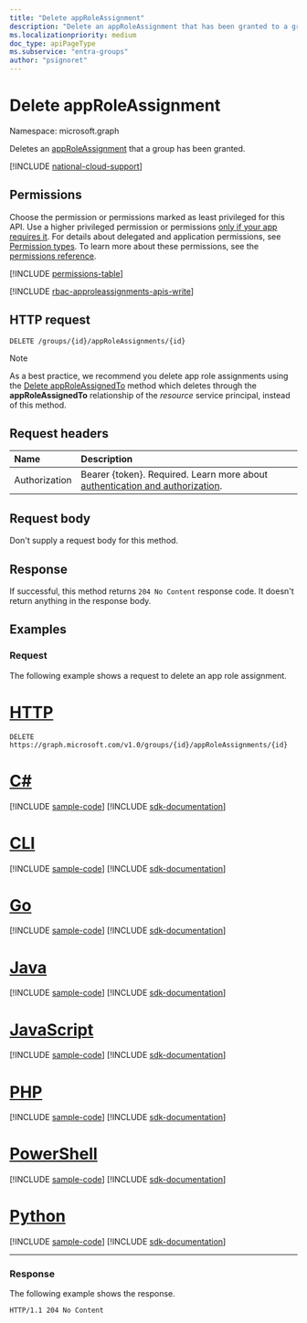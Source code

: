 ```yaml
---
title: "Delete appRoleAssignment"
description: "Delete an appRoleAssignment that has been granted to a group."
ms.localizationpriority: medium
doc_type: apiPageType
ms.subservice: "entra-groups"
author: "psignoret"
---
```


# Delete appRoleAssignment

Namespace: microsoft.graph

Deletes an [appRoleAssignment](../resources/approleassignment.md) that a group has been granted.

[!INCLUDE [national-cloud-support](../../includes/all-clouds.md)]

## Permissions

Choose the permission or permissions marked as least privileged for this API. Use a higher privileged permission or permissions [only if your app requires it](/graph/permissions-overview#best-practices-for-using-microsoft-graph-permissions). For details about delegated and application permissions, see [Permission types](/graph/permissions-overview#permission-types). To learn more about these permissions, see the [permissions reference](/graph/permissions-reference).

<!-- { "blockType": "permissions", "name": "group_delete_approleassignments" } -->
[!INCLUDE [permissions-table](../includes/permissions/group-delete-approleassignments-permissions.md)]

[!INCLUDE [rbac-approleassignments-apis-write](../includes/rbac-for-apis/rbac-approleassignments-apis-write.md)]

## HTTP request

<!-- { "blockType": "ignored" } -->

```http
DELETE /groups/{id}/appRoleAssignments/{id}
```

> [!NOTE]
> As a best practice, we recommend you delete app role assignments using the [Delete appRoleAssignedTo](serviceprincipal-delete-approleassignedto.md) method which deletes through the **appRoleAssignedTo** relationship of the _resource_ service principal, instead of this method.

## Request headers

| Name       | Description|
|:---------------|:--------|
|Authorization|Bearer {token}. Required. Learn more about [authentication and authorization](/graph/auth/auth-concepts).|

## Request body

Don't supply a request body for this method.

## Response

If successful, this method returns `204 No Content` response code. It doesn't return anything in the response body.

## Examples

### Request

The following example shows a request to delete an app role assignment.


# [HTTP](#tab/http)
<!-- {
  "blockType": "request",
  "name": "group_delete_approleassignment"
}-->

```http
DELETE https://graph.microsoft.com/v1.0/groups/{id}/appRoleAssignments/{id}
```

# [C#](#tab/csharp)
[!INCLUDE [sample-code](../includes/snippets/csharp/group-delete-approleassignment-csharp-snippets.md)]
[!INCLUDE [sdk-documentation](../includes/snippets/snippets-sdk-documentation-link.md)]

# [CLI](#tab/cli)
[!INCLUDE [sample-code](../includes/snippets/cli/group-delete-approleassignment-cli-snippets.md)]
[!INCLUDE [sdk-documentation](../includes/snippets/snippets-sdk-documentation-link.md)]

# [Go](#tab/go)
[!INCLUDE [sample-code](../includes/snippets/go/group-delete-approleassignment-go-snippets.md)]
[!INCLUDE [sdk-documentation](../includes/snippets/snippets-sdk-documentation-link.md)]

# [Java](#tab/java)
[!INCLUDE [sample-code](../includes/snippets/java/group-delete-approleassignment-java-snippets.md)]
[!INCLUDE [sdk-documentation](../includes/snippets/snippets-sdk-documentation-link.md)]

# [JavaScript](#tab/javascript)
[!INCLUDE [sample-code](../includes/snippets/javascript/group-delete-approleassignment-javascript-snippets.md)]
[!INCLUDE [sdk-documentation](../includes/snippets/snippets-sdk-documentation-link.md)]

# [PHP](#tab/php)
[!INCLUDE [sample-code](../includes/snippets/php/group-delete-approleassignment-php-snippets.md)]
[!INCLUDE [sdk-documentation](../includes/snippets/snippets-sdk-documentation-link.md)]

# [PowerShell](#tab/powershell)
[!INCLUDE [sample-code](../includes/snippets/powershell/group-delete-approleassignment-powershell-snippets.md)]
[!INCLUDE [sdk-documentation](../includes/snippets/snippets-sdk-documentation-link.md)]

# [Python](#tab/python)
[!INCLUDE [sample-code](../includes/snippets/python/group-delete-approleassignment-python-snippets.md)]
[!INCLUDE [sdk-documentation](../includes/snippets/snippets-sdk-documentation-link.md)]

---

### Response

The following example shows the response.

<!-- {
  "blockType": "response",
  "truncated": true
} -->

```http
HTTP/1.1 204 No Content
```

<!-- uuid: 8fcb5dbc-d5aa-4681-8e31-b001d5168d79
2015-10-25 14:57:30 UTC -->
<!--
{
  "type": "#page.annotation",
  "description": "Delete appRoleAssignment",
  "keywords": "",
  "section": "documentation",
  "tocPath": "",
  "suppressions": [
  ]
}
-->

